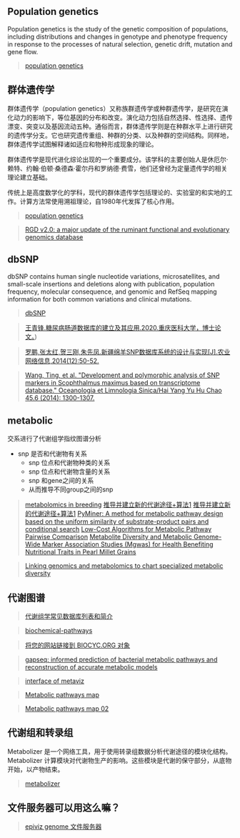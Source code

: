 ## Population genetics
Population genetics is the study of the genetic composition of populations, including distributions and changes in genotype and phenotype frequency in response to the processes of natural selection, genetic drift, mutation and gene flow.

>[population genetics](https://www.nature.com/subjects/population-genetics#:~:text=Population%20genetics%20is%20the%20study,drift%2C%20mutation%20and%20gene%20flow.)

## 群体遗传学

群体遗传学（population genetics）又称族群遗传学或种群遗传学，是研究在演化动力的影响下，等位基因的分布和改变。演化动力包括自然选择、性选择、遗传漂变、突变以及基因流动五种。通俗而言，群体遗传学则是在种群水平上进行研究的遗传学分支。它也研究遗传重组、种群的分类、以及种群的空间结构。同样地，群体遗传学试图解释诸如适应和物种形成现象的理论。

群体遗传学是现代进化综论出现的一个重要成分。该学科的主要创始人是休厄尔·赖特、约翰·伯顿·桑德森·霍尔丹和罗纳德·费雪，他们还曾经为定量遗传学的相关理论建立基础。

传统上是高度数学化的学科，现代的群体遗传学包括理论的、实验室的和实地的工作。计算方法常使用溯祖理论，自1980年代发挥了核心作用。

>[population genetics](https://en.wikipedia.org/wiki/Population_genetics)

>[RGD v2.0: a major update of the ruminant functional and evolutionary genomics database](https://academic.oup.com/nar/article/50/D1/D1091/6395343?login=true)


## dbSNP

dbSNP contains human single nucleotide variations, microsatellites, and small-scale insertions and deletions along with publication, population frequency, molecular consequence, and genomic and RefSeq mapping information for both common variations and clinical mutations.


>[dbSNP](https://www.ncbi.nlm.nih.gov/snp/)

>[王青锋.糖尿病肠道数据库的建立及其应用.2020.重庆医科大学，博士论文。](https://oversea.cnki.net/KCMS/detail/detail.aspx?dbcode=CDFD&dbname=CDFDLAST2021&filename=1020764581.nh&uniplatform=OVERSEA&v=TzP8mXavciJzmB1chN-DIx_m0CO6VetC7RIY3m3XT2R2AsSZChlESpGXa9MV0Pke))

>[罗鹏,张太红,贺三刚,朱先凤.新疆绵羊SNP数据库系统的设计与实现[J].农业网络信息,2014(12):50-52.](https://oversea.cnki.net/KXReader/Detail?invoice=nIbZSWFSmKSsNkbfX7WbnaFL4sTQg8qV4RWUmRh22yPx10440DOF3lyzTz1gatCTmN3JsVnMsx6mMQFu6Jom53E0tu5yr0nGUe5Q9E3kzQ86Ifeowp9nS1X2Wwv3I8d6vWchbrJQsZeZrVmGDX1FnpgFpYMuSKiMhHghcTtWXfc%3D&DBCODE=CJFD&FileName=JSJN201412016&TABLEName=cjfdlast2015&nonce=1D31FC45C67C49D6B282510ED86B44B2&uid=&TIMESTAMP=1657763494084)

>[Wang, Ting, et al. "Development and polymorphic analysis of SNP markers in Scophthalmus maximus based on transcriptome database." Oceanologia et Limnologia Sinica/Hai Yang Yu Hu Chao 45.6 (2014): 1300-1307.](https://www.cabdirect.org/cabdirect/abstract/20153156511)

## metabolic
交系进行了代谢组学指纹图谱分析

-   snp 是否和代谢物有关系
    -   snp 位点和代谢物种类的关系
    -   snp 位点和代谢物含量的关系
    -   snp 和gene之间的关系
    -   从而推导不同group之间的snp
>[metabolomics in breeding](https://onlinelibrary.wiley.com/doi/full/10.1111/tpj.14649)
>[推导并建立新的代谢途径+算法1](https://bmcsystbiol.biomedcentral.com/articles/10.1186/1752-0509-2-111)
>[推导并建立新的代谢途径+算法1](https://bmcsystbiol.biomedcentral.com/articles/10.1186/1752-0509-2-111)
>[PyMiner: A method for metabolic pathway design based on the uniform similarity of substrate-product pairs and conditional search](https://www.ncbi.nlm.nih.gov/pmc/articles/PMC9000129/)
>[Low-Cost Algorithms for Metabolic Pathway Pairwise Comparison](https://www.mdpi.com/2313-7673/7/1/27/pdf?version=1645532294)
>[Metabolite Diversity and Metabolic Genome-Wide Marker Association Studies (Mgwas) for Health Benefiting Nutritional Traits in Pearl Millet Grains](https://doi.org/10.3390/cells10113076)

>[Linking genomics and metabolomics to chart specialized metabolic diversity](https://pubs.rsc.org/en/content/articlelanding/2020/cs/d0cs00162g)
## 代谢图谱
>[代谢组学常见数据库列表和简介](https://blog.csdn.net/qq_40932679/article/details/117911666)

>[biochemical-pathways](http://biochemical-pathways.com/#/map/2)

>[将您的网站链接到 BIOCYC.ORG 对象](https://websvc.biocyc.org/linking.shtml)

>[gapseq: informed prediction of bacterial metabolic pathways and reconstruction of accurate metabolic models](https://genomebiology.biomedcentral.com/articles/10.1186/s13059-021-02295-1)

>[interface of metaviz](https://github.com/mfitzp/metaviz)

>[Metabolic pathways map](https://github.com/JKoblitz/MetaboMAPS)

>[Metabolic pathways map 02](https://github.com/zakandrewking/escher)

## 代谢组和转录组
Metabolizer 是一个网络工具，用于使用转录组数据分析代谢途径的模块化结构。Metabolizer 计算模块对代谢物生产的影响。这些模块是代谢的保守部分，从底物开始，以产物结束。

>[metabolizer](https://github.com/babelomics/metabolizer)


## 文件服务器可以用这么嘛？
>[epiviz genome 文件服务器](https://epiviz.github.io/)




